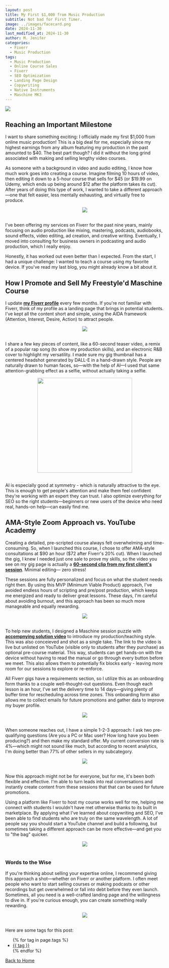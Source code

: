 ```yaml
---
layout: post
title: My First $1,000 from Music Production
subtitle: Not bad for First Timer. 
image: ../images/facecard.png
date: 2024-11-30
last_modified_at: 2024-11-30
author: M. Jenifer
categories:
  - Fiverr
  - Music Production
tags:
  - Music Production
  - Online Course Sales
  - Fiverr
  - SEO Optimization
  - Landing Page Design
  - Copywriting
  - Native Instruments
  - Maschine MK3
---
```


<link rel="stylesheet" type="text/css" href="./_css/styles.css">

<img src="https://i.ibb.co/YDQVhn9/First-1000-Production-Lessons.png" style="display: block; margin: auto;">


<h2>Reaching an Important Milestone</h2>

<p>I want to share something exciting: I officially made my first $1,000 from online music production! This is a big deal for me, especially since my highest earnings from any album featuring my production in the past amounted to $40. The best part though? I did it without the long grind associated with making and selling lengthy video courses.</p>

<p> As someone with a background in video and audio editing, I know how much work goes into creating a course. Imagine filming 10 hours of video, then editing it down to a 5-hour course that sells for $45 (or $19.99 on Udemy, which ends up being around $12 after the platform takes its cut). After years of doing this type of work, I wanted to take a different approach—one that felt easier, less mentally exhausting, and virtually free to produce.</p>

<div style="text-align: center;">
<img src="https://i.ibb.co/qRhWGcZ/mk3fiverr.png" >
</div>
<br>

<p> I've been offering my services on Fiverr for the past nine years, mainly focusing on audio production like mixing, mastering, podcasts, audiobooks, sound effects, video editing, ad creation, and creative writing. Eventually, I moved into consulting for business owners in podcasting and audio production, which I really enjoy.</p>

<p> Honestly, it has worked out even better than I expected. From the start, I had a unique challenge: I wanted to teach a course using my favorite device. If you've read my last blog, you might already know a bit about it.</p>

<h2>How I Promote and Sell My Freestyle'd Maschine Course</h2>

<p>I update <a href="https://www.fiverr.com/buddha_meansbiz" target="_blank"><b>my Fiverr profile</b></a> every few months. If you're not familiar with Fiverr, think of my profile as a landing page that brings in potential students. I've kept all the content short and simple, using the AIDA framework (Attention, Interest, Desire, Action) to attract people.</p>

<div style="text-align: center;">
<img src="https://i.ibb.co/gZNF1qG/gig-bio3.png" >
</div>
<br>
<p> I share a few key pieces of content, like a 60-second teaser video, a remix of a popular rap song (to show my production skills), and an electronic R&B cover to highlight my versatility. I made sure my gig thumbnail has a centered headshot generated by DALL-E in a hand-drawn style. People are naturally drawn to human faces, so—with the help of AI—I used that same attention-grabbing effect as a selfie, without actually taking a selfie.</p>

<div style="text-align: center;">
<img src="https://fiverr-res.cloudinary.com/t_main1,q_auto,f_auto,q_auto,f_auto/gigs/177970014/original/38a455c42868c1277c8b216bb89f01b15fdd6e55.png" height=300 >
</div>
<br>
<p> AI is especially good at symmetry - which is naturally attractive to the eye. This is enough to get people's attention and make them feel confident they're working with an expert they can trust. I also optimize everything for SEO so the right students—beginners or new users of the device who need real, hands-on help—can easily find me.</p>

<h2>AMA-Style Zoom Approach vs. YouTube Academy </h2>

<p> Creating a detailed, pre-scripted course always felt overwhelming and time-consuming. So, when I launched this course, I chose to offer AMA-style consultations at $90 an hour ($72 after Fiverr's 20% cut). When I launched the gig, I knew I needed just one sale to prove my skills, so the video you see on my gig page is actually a <a href="https://fiverr-res.cloudinary.com/video/upload/t_fiverr_hd/vpamnkcn4wgduskzasyt" target="_blank"><b>60-second clip from my first client's session</b></a>. Minimal editing— zero stress!</p>

<p> These sessions are fully personalized and focus on what the student needs right then. By using this MVP (Minimum Viable Product) approach, I've avoided endless hours of scripting and pre/post production, which keeps me energized and ready to deliver great lessons. These days, I'm careful about avoiding burnout, and this approach has been so much more manageable and equally rewarding. </p> 

<div style="text-align: center;">
<img src="https://i.ibb.co/SXw7sCT/COURSE-GRAPHICS.png" >
</div>

<br>
<p>To help new students, I designed a Maschine session puzzle with <a href="https://www.youtube.com/watch?v=_1sxMt9sFWA" target="_blank"><b>accompnying solution video</b></a> to introduce my production/teaching style. This was also conceieved and shot as a single take. The link to the video is live but unlisted on YouTube  (visible only to students after they purchase) as optional pre-course material. This way, students can get hands-on with the device without having to read the manual or go through every button before we meet. This also allows them to potentially fix blocks early - leaving more room for our sessions to explore or re-enforce. </p>

<p>All Fiverr gigs have a requirements section, so I utilize this as an onboarding form thanks to a couple well-thought-out questions. Even though each lesson is an hour, I've set the delivery time to 14 days—giving plenty of buffer time for rescheduling across time zones. This onboarding form also allows me to collect emails for future promotions and gather data to improve my buyer profile. </p>

<div style="text-align: center;">
<img src="https://i.ibb.co/pRgCRkQ/multiple-choice2.png" >
</div>
<br>

<p> When someone reaches out, I have a simple 1-2-3 approach: I ask two pre-qualifying questions (Are you a PC or Mac user? How long have you been producing?) and then make my standard offer. My current conversion rate is 4%—which might not sound like much, but according to recent analytics, I'm doing better than 77% of other sellers in my subcategory. </p>

<div style="text-align: center;">
<img src="https://i.ibb.co/K2Xdhnw/half123.png" >
</div>
<br>

<p>Now this approach might not be for everyone, but for me, it's been both flexible and effective. I'm able to turn leads into real conversations and instantly create content from these sessions that that can be used for future promotions.</p>

<p> Using a platform like Fiverr to host my course works well for me, helping me connect with students I wouldn't have met otherwise thanks to its built in marketplace. By applying what I've learned about copywriting and SEO, I've been able to find students who are truly on the same wavelength. A lot of people say you should start a YouTube channel and build a following, but sometimes taking a different approach can be more effective—and get you to "the bag" quicker.</p>

<div style="text-align: center;">
<img src="https://i.ibb.co/R03BXvz/review.png" >
</div>
<br>

<h3>Words to the Wise</h3>

<p>If you're thinking about selling your expertise online, I recommend giving this approach a shot—whether on Fiverr or another platform. I often meet people who want to start selling courses or making podcasts or other recordings but get overwhelmed or fall into debt before they even launch. Sometimes, all you need is a well-crafted landing page and the willingness to dive in. If you're curious enough, you can create something really rewarding.</p>

<div style="text-align: center;">
<img src="https://i.imgflip.com/1n11x2.jpg" >
</div>
<br>

<p>Here are some tags for this post:</p>
<ul>
{% for tag in page.tags %}
  <li><a href="/tags/{{ tag }}/">{{ tag }}</a></li>
{% endfor %}
</ul>

<p><a href="/">Back to Home</a></p>
